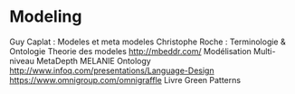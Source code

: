 # Modeling
Guy Caplat : Modeles et meta modeles
Christophe Roche : Terminologie & Ontologie
Theorie des modeles
http://mbeddr.com/
Modélisation Multi-niveau
MetaDepth
MELANIE Ontology
http://www.infoq.com/presentations/Language-Design
https://www.omnigroup.com/omnigraffle
Livre Green Patterns